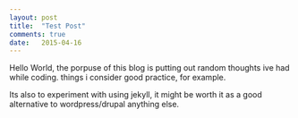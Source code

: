 ```yaml
---
layout: post
title:  "Test Post"
comments: true
date:   2015-04-16
---
```

Hello World, the porpuse of this blog is putting out random thoughts ive had while coding.
things i consider good practice, for example.

Its also to experiment with using jekyll, it might be worth it as a good alternative to wordpress/drupal anything else.
